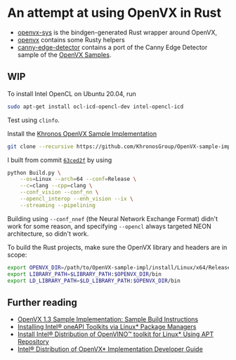 # An attempt at using OpenVX in Rust

- [openvx-sys](openvx-sys) is the bindgen-generated Rust wrapper around OpenVX,
- [openvx](openvx) contains some Rusty helpers
- [canny-edge-detector](canny-edge-detector) contains a port of the Canny Edge Detector sample
  of the [OpenVX Samples](https://github.com/KhronosGroup/openvx-samples).

## WIP

To install Intel OpenCL on Ubuntu 20.04, run

```bash
sudo apt-get install ocl-icd-opencl-dev intel-opencl-icd
```

Test using `clinfo`.

Install the [Khronos OpenVX Sample Implementation](https://github.com/KhronosGroup/OpenVX-sample-impl)

```bash
git clone --recursive https://github.com/KhronosGroup/OpenVX-sample-impl#sample-build-instructions
```

I built from commit [`63ced2f`](https://github.com/KhronosGroup/OpenVX-sample-impl/tree/63ced2ff8d359a74937dead88aa687103244177e) by using

```bash
python Build.py \
    --os=Linux --arch=64 --conf=Release \
    --c=clang --cpp=clang \
    --conf_vision --conf_nn \
    --opencl_interop --enh_vision --ix \
    --streaming --pipelining
```

Building using `--conf_nnef` (the Neural Network Exchange Format) didn't work for some
reason, and specifying `--opencl` always targeted NEON architecture, so didn't work. 

To build the Rust projects, make sure the OpenVX library and headers are in scope:

```bash
export OPENVX_DIR=/path/to/OpenVX-sample-impl/install/Linux/x64/Release
export LIBRARY_PATH=$LIBRARY_PATH:$OPENVX_DIR/bin
export LD_LIBRARY_PATH=$LD_LIBRARY_PATH:$OPENVX_DIR/bin
```

## Further reading

- [OpenVX 1.3 Sample Implementation: Sample Build Instructions](https://github.com/KhronosGroup/OpenVX-sample-impl#sample-build-instructions)
- [Installing Intel® oneAPI Toolkits via Linux* Package Managers](https://software.intel.com/content/www/us/en/develop/articles/oneapi-repo-instructions.html)
- [Install Intel® Distribution of OpenVINO™ toolkit for Linux* Using APT Repository](https://docs.openvinotoolkit.org/latest/openvino_docs_install_guides_installing_openvino_apt.html)
- [Intel® Distribution of OpenVX* Implementation Developer Guide](https://software.intel.com/content/www/us/en/develop/documentation/openvino-ovx-guide/top.html)
